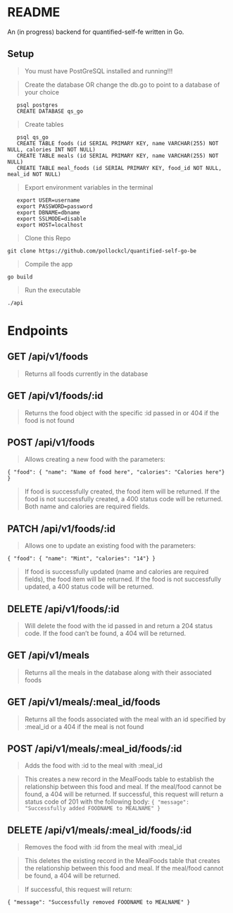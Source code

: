 # README

An (in progress) backend for quantified-self-fe written in Go.

## Setup
>You must have PostGreSQL installed and running!!!

>Create the database OR change the db.go to point to a database of your choice

```
   psql postgres
   CREATE DATABASE qs_go
```

>Create tables

```
   psql qs_go
   CREATE TABLE foods (id SERIAL PRIMARY KEY, name VARCHAR(255) NOT NULL, calories INT NOT NULL)
   CREATE TABLE meals (id SERIAL PRIMARY KEY, name VARCHAR(255) NOT NULL)
   CREATE TABLE meal_foods (id SERIAL PRIMARY KEY, food_id NOT NULL, meal_id NOT NULL)
```

>Export environment variables in the terminal

```
   export USER=username
   export PASSWORD=password
   export DBNAME=dbname
   export SSLMODE=disable
   export HOST=localhost
```

>Clone this Repo

```git clone https://github.com/pollockcl/quantified-self-go-be```


>Compile the app


```go build```


>Run the executable


```./api```

# Endpoints
## GET /api/v1/foods
>Returns all foods currently in the database

## GET /api/v1/foods/:id
>Returns the food object with the specific :id passed in or 404 if the food is not found

## POST /api/v1/foods

>Allows creating a new food with the parameters:

```{ "food": { "name": "Name of food here", "calories": "Calories here"} }```

>If food is successfully created, the food item will be returned. If the food is not successfully created, a 400 status code will be returned. Both name and calories are required fields.

## PATCH /api/v1/foods/:id

>Allows one to update an existing food with the parameters:

```{ "food": { "name": "Mint", "calories": "14"} }```
>If food is successfully updated (name and calories are required fields), the food item will be returned. If the food is not successfully updated, a 400 status code will be returned.

## DELETE /api/v1/foods/:id

>Will delete the food with the id passed in and return a 204 status code. If the food can’t be found, a 404 will be returned.

## GET /api/v1/meals

>Returns all the meals in the database along with their associated foods

## GET /api/v1/meals/:meal_id/foods

>Returns all the foods associated with the meal with an id specified by :meal_id or a 404 if the meal is not found

## POST /api/v1/meals/:meal_id/foods/:id

>Adds the food with :id to the meal with :meal_id

>This creates a new record in the MealFoods table to establish the relationship between this food and meal. If the meal/food cannot be found, a 404 will be returned.
>If successful, this request will return a status code of 201 with the following body:
```{ "message": "Successfully added FOODNAME to MEALNAME" }```

## DELETE /api/v1/meals/:meal_id/foods/:id

>Removes the food with :id from the meal with :meal_id

>This deletes the existing record in the MealFoods table that creates the relationship between this food and meal. If the meal/food cannot be found, a 404 will be returned.

>If successful, this request will return:

```{ "message": "Successfully removed FOODNAME to MEALNAME" }```

